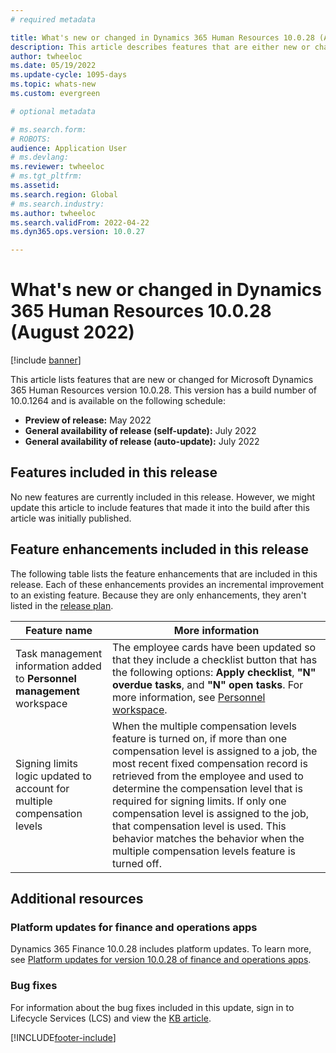 ```yaml
---
# required metadata

title: What's new or changed in Dynamics 365 Human Resources 10.0.28 (August 2022)
description: This article describes features that are either new or changed in the Microsoft Dynamics 365 Human Resources version 10.0.28 preview release.
author: twheeloc
ms.date: 05/19/2022
ms.update-cycle: 1095-days
ms.topic: whats-new
ms.custom: evergreen

# optional metadata

# ms.search.form: 
# ROBOTS: 
audience: Application User
# ms.devlang: 
ms.reviewer: twheeloc
# ms.tgt_pltfrm: 
ms.assetid: 
ms.search.region: Global
# ms.search.industry: 
ms.author: twheeloc
ms.search.validFrom: 2022-04-22 
ms.dyn365.ops.version: 10.0.27

---
```


# What's new or changed in Dynamics 365 Human Resources 10.0.28 (August 2022)

[!include [banner](../../includes/preview-banner.md)]

This article lists features that are new or changed for Microsoft Dynamics 365 Human Resources version 10.0.28. This version has a build number of 10.0.1264 and is available on the following schedule:

- **Preview of release:** May 2022
- **General availability of release (self-update):** July 2022
- **General availability of release (auto-update):** July 2022

## Features included in this release

No new features are currently included in this release. However, we might update this article to include features that made it into the build after this article was initially published.

## Feature enhancements included in this release

The following table lists the feature enhancements that are included in this release. Each of these enhancements provides an incremental improvement to an existing feature. Because they are only enhancements, they aren't listed in the [release plan](/dynamics365-release-plan/2021wave2/finance-operations/dynamics365-finance).

| Feature name | More information |
|--------------|------------------|
| Task management information added to **Personnel management** workspace | The employee cards have been updated so that they include a checklist button that has the following options: **Apply checklist**, **"N" overdue tasks**, and **"N" open tasks**. For more information, see [Personnel workspace](../../human-resources/hr-personnel-personnel-management-workspace.md#starting-soon). |
| Signing limits logic updated to account for multiple compensation levels | When the multiple compensation levels feature is turned on, if more than one compensation level is assigned to a job, the most recent fixed compensation record is retrieved from the employee and used to determine the compensation level that is required for signing limits. If only one compensation level is assigned to the job, that compensation level is used. This behavior matches the behavior when the multiple compensation levels feature is turned off. |

## Additional resources

### Platform updates for finance and operations apps

Dynamics 365 Finance 10.0.28 includes platform updates. To learn more, see [Platform updates for version 10.0.28 of finance and operations apps](../../fin-ops-core/dev-itpro/get-started/whats-new-platform-updates-10-0-28.md).

### Bug fixes

For information about the bug fixes included in this update, sign in to Lifecycle Services (LCS) and view the [KB article](https://fix.lcs.dynamics.com/Issue/Details?bugId=694438).

[!INCLUDE[footer-include](../../includes/footer-banner.md)]

